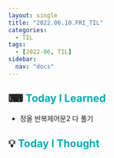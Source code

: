 ```yaml
---
layout: single
title: "2022.06.10.FRI_TIL"
categories:
  - TIL
tags:
  - [2022-06, TIL]
sidebar:
  nav: "docs"
---
```


## ⌨ <a style="color:#00adb5">Today I Learned</a>

- 정올 반복제어문2 다 풀기

## 💡 <a style="color:#00adb5">Today I Thought</a>
